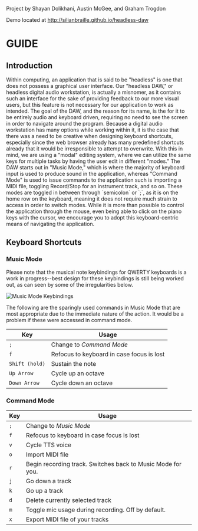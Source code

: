 Project by Shayan Dolikhani, Austin McGee, and Graham Trogdon

Demo located at http://silianbraille.github.io/headless-daw

<h1>GUIDE</h1>
<h2>Introduction</h2>
Within computing, an application that is said to be "headless" is one that does not possess a graphical user interface. Our "headless DAW," or headless digital audio workstation, is actually a misnomer, as it contains such an interface for the sake of providing feedback to our more visual users, but this feature is not necessary for our application to work as intended.
The goal of the DAW, and the reason for its name, is the for it to be entirely audio and keyboard driven, requiring no need to see the screen in order to navigate around the program. Because a digital audio workstation has many options while working within it, it is the case that there was a need to be creative when designing keyboard shortcuts, especially since the web browser already has many predefined shortcuts already that it would be irresponsible to attempt to overwrite.
With this in mind, we are using a "modal" editing system, where we can utilize the same keys for multiple tasks by having the user edit in different "modes." The DAW starts out in "Music Mode," which is where the majority of keyboard input is used to produce sound in the application, whereas "Command Mode" is used to issue commands to the application such is importing a MIDI file, toggling Record/Stop for an instrument track, and so on.
These modes are toggled in between through `semicolon` or `;`, as it is on the home row on the keyboard, meaning it does not require much strain to access in order to switch modes.
While it is more than possible to control the application through the mouse, even being able to click on the piano keys with the cursor, we encourage you to adopt this keyboard-centric means of navigating the application.

<h2>Keyboard Shortcuts</h2>
<h3>Music Mode</h3>
Please note that the musical note keybindings for QWERTY
keyboards is a work in progress--best design for these 
keybindings is still being worked out, as can seen by
some of the irregularities below.

![Music Mode Keybindings](https://github.com/silianBraille/headless-daw/blob/master/music_mode_guide.png)

The following are the sparingly used commands in Music Mode
that are most appropriate due to the immediate nature of the 
action. It would be a problem if these were accessed in command mode.

| Key		    | Usage		    		  				  	  |
| ------------- | ------------- 		  				  	  |
| `;`		    | Change to *Command Mode*  				  |
| `f`		    | Refocus to keyboard in case focus is lost   |
| `Shift (hold)`| Sustain the note  		  				  |
| `Up Arrow`	| Cycle up an octave  		  				  |
| `Down Arrow`	| Cycle down an octave  		  			  |

<h3>Command Mode</h3>

| Key		    | Usage		    		  				  						|
| ------------- | ------------- 		  				  						|
| `;`		    | Change to *Music Mode*  				  						|
| `f`		    | Refocus to keyboard in case focus is lost  				  	|
| `v`			| Cycle TTS voice  		  				  						|
| `o`			| Import MIDI file  	  				  						|
| `r`			| Begin recording track. Switches back to Music Mode for you.	|
| `j`			| Go down a track					  	  						|
| `k`			| Go up a track					 	 	  						|
| `d`			| Delete currently selected track					 	 	  	|
| `m`			| Toggle mic usage during recording. Off by default.			|
| `x`			| Export MIDI file of your tracks					 	 	  	|
